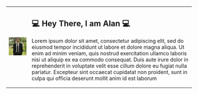 
<table>
	<tr>
		<td>
			<a href="https://github.com/alanngo/alanngo">
			<img src="https://github.com/alanngo/alanngo/blob/master/src/me2.jpg?raw=true" width="400px" />
			</a>
		</td>
		<td>
			<h2> 💻 Hey There, I am Alan 💻</h2>
			<p>Lorem ipsum dolor sit amet, consectetur adipiscing elit, sed do eiusmod tempor incididunt ut labore et dolore magna aliqua. Ut enim ad minim veniam, quis nostrud exercitation ullamco laboris nisi ut aliquip ex ea commodo consequat. Duis aute irure dolor in reprehenderit in voluptate velit esse cillum dolore eu fugiat nulla pariatur. Excepteur sint occaecat cupidatat non proident, sunt in culpa qui officia deserunt mollit anim id est laborum</p>
		</td>
	</tr>
</table>


<!-- <div align="center">
<a href="https://github.com/alanngo/alanngo">
  <img src=https://github.com/alanngo/alanngo/blob/master/src/me2.jpg?raw=true" width="400px" />
</a>

  
## 💻 Hey There, I am Alan 💻
#### Languages:
<img src = "https://github.com/alanngo/alanngo/blob/master/src/java.png?raw=true" width ="35px" height="35px">
<img src = "https://github.com/alanngo/alanngo/blob/master/src/python.png?raw=true" width ="35px" height="35px">
<img src = "https://github.com/alanngo/alanngo/blob/master/src/cpp.png?raw=true" width ="35px" height="35px">
<img src = "https://github.com/alanngo/alanngo/blob/master/src/html.png?raw=true" width ="35px" height="35px">
<img src = "https://github.com/alanngo/alanngo/blob/master/src/css.png?raw=true" width ="35px" height="35px">
<img src = "https://github.com/alanngo/alanngo/blob/master/src/javascript.png?raw=true" width ="35px" height="35px">

#### Follow Me On:
<a href="https://www.linkedin.com/in/alan-ngo-77338a150/">
<img src ="https://github.com/alanngo/alanngo/blob/master/src/linkedin.png?raw=true" width ="35px" height="35px"></a>
<a href = "https://stackoverflow.com/users/12383616/alan">
<img src = "https://github.com/alanngo/alanngo/blob/master/src/stackoverflow.jpg?raw=true" width ="35px" height="35px"></a>
<br>
<a href="https://github.com/gurusabarish/gurusabarish">
  <img align="center" src="https://github-readme-stats.vercel.app/api?username=alanngo&show_icons=true&theme=dark" />
</a>
<br>
</div> -->